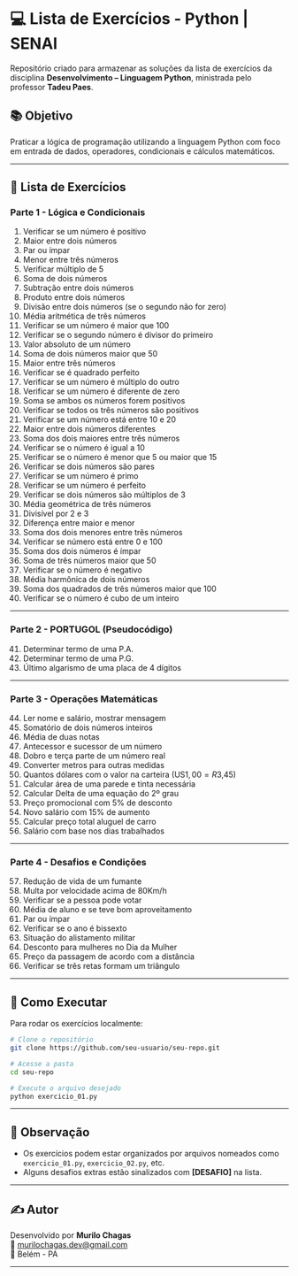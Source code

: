 # 💻 Lista de Exercícios - Python | SENAI

Repositório criado para armazenar as soluções da lista de exercícios da disciplina **Desenvolvimento – Linguagem Python**, ministrada pelo professor **Tadeu Paes**.

## 📚 Objetivo
Praticar a lógica de programação utilizando a linguagem Python com foco em entrada de dados, operadores, condicionais e cálculos matemáticos.

---

## 📝 Lista de Exercícios

### Parte 1 - Lógica e Condicionais

1. Verificar se um número é positivo  
2. Maior entre dois números  
3. Par ou ímpar  
4. Menor entre três números  
5. Verificar múltiplo de 5  
6. Soma de dois números  
7. Subtração entre dois números  
8. Produto entre dois números  
9. Divisão entre dois números (se o segundo não for zero)  
10. Média aritmética de três números  
11. Verificar se um número é maior que 100  
12. Verificar se o segundo número é divisor do primeiro  
13. Valor absoluto de um número  
14. Soma de dois números maior que 50  
15. Maior entre três números  
16. Verificar se é quadrado perfeito  
17. Verificar se um número é múltiplo do outro  
18. Verificar se um número é diferente de zero  
19. Soma se ambos os números forem positivos  
20. Verificar se todos os três números são positivos  
21. Verificar se um número está entre 10 e 20  
22. Maior entre dois números diferentes  
23. Soma dos dois maiores entre três números  
24. Verificar se o número é igual a 10  
25. Verificar se o número é menor que 5 ou maior que 15  
26. Verificar se dois números são pares  
27. Verificar se um número é primo  
28. Verificar se um número é perfeito  
29. Verificar se dois números são múltiplos de 3  
30. Média geométrica de três números  
31. Divisível por 2 e 3  
32. Diferença entre maior e menor  
33. Soma dos dois menores entre três números  
34. Verificar se número está entre 0 e 100  
35. Soma dos dois números é ímpar  
36. Soma de três números maior que 50  
37. Verificar se o número é negativo  
38. Média harmônica de dois números  
39. Soma dos quadrados de três números maior que 100  
40. Verificar se o número é cubo de um inteiro  

---

### Parte 2 - PORTUGOL (Pseudocódigo)

41. Determinar termo de uma P.A.  
42. Determinar termo de uma P.G.  
43. Último algarismo de uma placa de 4 dígitos  

---

### Parte 3 - Operações Matemáticas

44. Ler nome e salário, mostrar mensagem  
45. Somatório de dois números inteiros  
46. Média de duas notas  
47. Antecessor e sucessor de um número  
48. Dobro e terça parte de um número real  
49. Converter metros para outras medidas  
50. Quantos dólares com o valor na carteira (US$1,00 = R$3,45)  
51. Calcular área de uma parede e tinta necessária  
52. Calcular Delta de uma equação do 2º grau  
53. Preço promocional com 5% de desconto  
54. Novo salário com 15% de aumento  
55. Calcular preço total aluguel de carro  
56. Salário com base nos dias trabalhados  

---

### Parte 4 - Desafios e Condições

57. Redução de vida de um fumante  
58. Multa por velocidade acima de 80Km/h  
59. Verificar se a pessoa pode votar  
60. Média de aluno e se teve bom aproveitamento  
61. Par ou ímpar  
62. Verificar se o ano é bissexto  
63. Situação do alistamento militar  
64. Desconto para mulheres no Dia da Mulher  
65. Preço da passagem de acordo com a distância  
66. Verificar se três retas formam um triângulo  

---

## 🚀 Como Executar

Para rodar os exercícios localmente:

```bash
# Clone o repositório
git clone https://github.com/seu-usuario/seu-repo.git

# Acesse a pasta
cd seu-repo

# Execute o arquivo desejado
python exercicio_01.py
```

---

## 📌 Observação

- Os exercícios podem estar organizados por arquivos nomeados como `exercicio_01.py`, `exercicio_02.py`, etc.
- Alguns desafios extras estão sinalizados com **[DESAFIO]** na lista.

---

## ✍️ Autor

Desenvolvido por **Murilo Chagas**  
📧 murilochagas.dev@gmail.com  
📍 Belém - PA

---